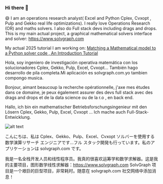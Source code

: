 ### Hi there 👋

😄  I am an operations research analyst( Excel and Python Cplex, Cvxopt , Pulp and Gekko real life optimizations).
I really love Operations Research (OR) and maths solvers. I also do Full stack devs including drags and drops.
This is my main actual project, a graphical mathematical solvers interface and solver:
https://www.solvgraph.com

My actual 2025 tutorial I am working on:
[Matching a Mathematical model to a Python solver code , An Introduction Tutorial](https://github.com/estellederrien/python-optimizations/blob/main/02.%20Optimizations/01.%20Matching%20a%20mathematical%20model%20to%20a%20solver%20code.ipynb)

Hola, soy ingeniero de investigación operativa matemática con los solucionadores Cplex, Gekko, Pulp, Excel, Cvxopt... También hago desarrollo de pila completa.Mi aplicación es solvgraph.com.yo tambien compongo musica.

Bonjour, aimant beaucoup la recherche opérationnelle, j'axe mes études dans ce domaine, je peux également assurer des devs full stack  avec des drags and drops et de la data science ou de la r.o , en back end.

Hallo, ich bin ein mathematischer Betriebsforschungsingenieur mit den Lösern Cplex, Gekko, Pulp, Excel, Cvxopt ... Ich mache auch Full-Stack-Entwicklung.

![alt text](http://www.solvgraph.com/static/img/output-onlinepngtools.213abb5a.png)

こんにちは、私は Cplex、Gekko、Pulp、Excel、Cvxopt ソルバーを使用する数学演算リサーチ エンジニアです...フル スタック開発も行っています。私のアプリケーションは solvgraph.com です。

我是一名全栈开发人员和线性程序员。我真的很喜欢运筹学和数学求解器。这是我的主要项目，图形数学线性求解器：https://www.solvgraph.com SolvGraph 项目是一个艰巨的巨型项目，非常耗时。随意在 solvgraph.com 社交网络中添加消息！


